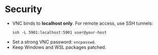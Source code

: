 # Security

- VNC binds to **localhost only**. For remote access, use SSH tunnels:
  ```
  ssh -L 5901:localhost:5901 user@your-host
  ```
- Set a strong VNC password: `vncpasswd`.
- Keep Windows and WSL packages patched.
